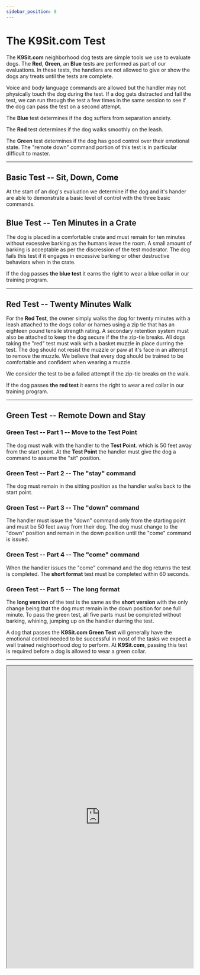 ```yaml
---
sidebar_position: 8
---
```

# The K9Sit.com Test
The **K9Sit.com** neighborhood dog tests are simple tools we use to evaluate
dogs. The **Red**, **Green**, an **Blue** tests are performed as part of our
evaluations. In these tests, the handlers are not allowed to give or show the
dogs any treats until the tests are complete.

Voice and body language commands are allowed but the handler may not physically
touch the dog during the test. If a dog gets distracted and fail the test, we
can run through the test a few times in the same session to see if the dog can
pass the test on a second attempt.

The **Blue** test determines if the dog suffers from separation anxiety.

The **Red** test determines if the dog walks smoothly on the leash.

The **Green** test determines if the dog has good control over their emotional
state. The "remote down" command portion of this test is in particular
difficult to master.

<hr />

## Basic Test -- Sit, Down, Come
At the start of an dog's evaluation we determine if the dog and it's hander
are able to demonstrate a basic level of control with the three basic commands.

## Blue Test -- Ten Minutes in a Crate
The dog is placed in a comfortable crate and must remain for ten minutes
without excessive barking as the humans leave the room. A small amount of
barking is acceptable as per the discression of the test moderator. The dog
fails this test if it engages in excessive barking or other destructive
behaviors when in the crate.

If the dog passes **the blue test** it earns the right to wear a blue collar in
our training program.

<hr />

## Red Test -- Twenty Minutes Walk
For the **Red Test**, the owner simply walks the dog for twenty minutes with
a leash attached to the dogs collar or harnes using a zip tie that has an
eighteen pound tensile strength rating. A secondary retention system must also
be attached to keep the dog secure if the the zip-tie breaks. All dogs taking
the "red" test must walk with a basket muzzle in place durring the test. The
dog should not resist the muzzle or paw at it's face in an attempt to remove
the muzzle. We believe that every dog should be trained to be comfortable and
confident when wearing a muzzle.

We consider the test to be a failed attempt if the zip-tie breaks on the walk.

If the dog passes **the red test** it earns the right to wear a red collar in
our training program.

<hr />

## Green Test -- Remote Down and Stay

### Green Test -- Part 1 -- Move to the Test Point
The dog must walk with the handler to the **Test Point**. which is 50 feet away
from the start point. At the **Test Point** the handler must give the dog a
command to assume the "sit" position.

### Green Test -- Part 2 -- The "stay" command
The dog must remain in the sitting position as the handler walks back to the
start point.

### Green Test -- Part 3 -- The "down" command
The handler must issue the "down" command only from the starting point and must
be 50 feet away from their dog. The dog must change to the "down" position and
remain in the down position until the "come" command is issued.

### Green Test -- Part 4 -- The "come" command
When the handler issues the "come" command and the dog returns the test is
completed. The **short format** test must be completed within 60 seconds.

### Green Test -- Part 5 -- The long format
The **long version** of the test is the same as the **short version** with the
only change being that the dog must remain in the down position for one full
minute. To pass the green test, all five parts must be completed without
barking, whining, jumping up on the handler durring the test.

A dog that passes the **K9Sit.com Green Test** will generally have the
emotional control needed to be successful in most of the tasks we expect a well
trained neighborhood dog to perform. At **K9Sit.com**, passing this test is
required before a dog is allowed to wear a green collar.

<hr/>

<iframe
allowfullscreen
height="818"
src="https://www.youtube.com/embed/6OcUVazF-4M?rel=0"
title="The Green Test"
width="100%"
/>
